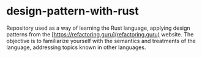 # design-pattern-with-rust

Repository used as a way of learning the Rust language, applying design patterns from the [https://refactoring.guru](refactoring.guru) website. The objective is to familiarize yourself with the semantics and treatments of the language, addressing topics known in other languages.

